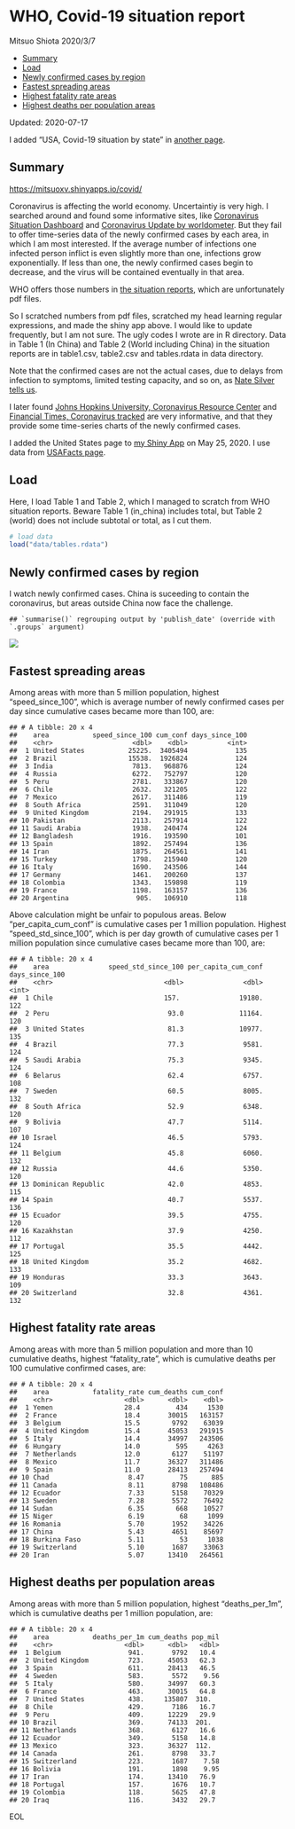 WHO, Covid-19 situation report
================
Mitsuo Shiota
2020/3/7

  - [Summary](#summary)
  - [Load](#load)
  - [Newly confirmed cases by region](#newly-confirmed-cases-by-region)
  - [Fastest spreading areas](#fastest-spreading-areas)
  - [Highest fatality rate areas](#highest-fatality-rate-areas)
  - [Highest deaths per population
    areas](#highest-deaths-per-population-areas)

Updated: 2020-07-17

I added “USA, Covid-19 situation by state” in [another page](USA.md).

## Summary

<https://mitsuoxv.shinyapps.io/covid/>

Coronavirus is affecting the world economy. Uncertaintiy is very high. I
searched around and found some informative sites, like [Coronavirus
Situation
Dashboard](https://who.maps.arcgis.com/apps/opsdashboard/index.html#/c88e37cfc43b4ed3baf977d77e4a0667)
and [Coronavirus Update by
worldometer](https://www.worldometers.info/coronavirus/). But they fail
to offer time-series data of the newly confirmed cases by each area, in
which I am most interested. If the average number of infections one
infected person inflict is even slightly more than one, infections grow
exponentially. If less than one, the newly confirmed cases begin to
decrease, and the virus will be contained eventually in that area.

WHO offers those numbers in [the situation
reports](https://www.who.int/emergencies/diseases/novel-coronavirus-2019/situation-reports/),
which are unfortunately pdf files.

So I scratched numbers from pdf files, scratched my head learning
regular expressions, and made the shiny app above. I would like to
update frequently, but I am not sure. The ugly codes I wrote are in R
directory. Data in Table 1 (In China) and Table 2 (World including
China) in the situation reports are in table1.csv, table2.csv and
tables.rdata in data directory.

Note that the confirmed cases are not the actual cases, due to delays
from infection to symptoms, limited testing capacity, and so on, as
[Nate Silver tells
us](https://fivethirtyeight.com/features/coronavirus-case-counts-are-meaningless/).

I later found [Johns Hopkins University, Coronavirus Resource
Center](https://coronavirus.jhu.edu/) and [Financial Times, Coronavirus
tracked](https://www.ft.com/content/a26fbf7e-48f8-11ea-aeb3-955839e06441)
are very informative, and that they provide some time-series charts of
the newly confirmed cases.

I added the United States page to [my Shiny
App](https://mitsuoxv.shinyapps.io/covid/) on May 25, 2020. I use data
from [USAFacts
page](https://usafacts.org/visualizations/coronavirus-covid-19-spread-map/).

## Load

Here, I load Table 1 and Table 2, which I managed to scratch from WHO
situation reports. Beware Table 1 (in\_china) includes total, but Table
2 (world) does not include subtotal or total, as I cut them.

``` r
# load data
load("data/tables.rdata")
```

## Newly confirmed cases by region

I watch newly confirmed cases. China is suceeding to contain the
coronavirus, but areas outside China now face the challenge.

    ## `summarise()` regrouping output by 'publish_date' (override with `.groups` argument)

![](README_files/figure-gfm/chart-1.png)<!-- -->

## Fastest spreading areas

Among areas with more than 5 million population, highest
“speed\_since\_100”, which is average number of newly confirmed cases
per day since cumulative cases became more than 100, are:

    ## # A tibble: 20 x 4
    ##    area           speed_since_100 cum_conf days_since_100
    ##    <chr>                    <dbl>    <dbl>          <int>
    ##  1 United States           25225.  3405494            135
    ##  2 Brazil                  15538.  1926824            124
    ##  3 India                    7813.   968876            124
    ##  4 Russia                   6272.   752797            120
    ##  5 Peru                     2781.   333867            120
    ##  6 Chile                    2632.   321205            122
    ##  7 Mexico                   2617.   311486            119
    ##  8 South Africa             2591.   311049            120
    ##  9 United Kingdom           2194.   291915            133
    ## 10 Pakistan                 2113.   257914            122
    ## 11 Saudi Arabia             1938.   240474            124
    ## 12 Bangladesh               1916.   193590            101
    ## 13 Spain                    1892.   257494            136
    ## 14 Iran                     1875.   264561            141
    ## 15 Turkey                   1798.   215940            120
    ## 16 Italy                    1690.   243506            144
    ## 17 Germany                  1461.   200260            137
    ## 18 Colombia                 1343.   159898            119
    ## 19 France                   1198.   163157            136
    ## 20 Argentina                 905.   106910            118

Above calculation might be unfair to populous areas. Below
“per\_capita\_cum\_conf” is cumulative cases per 1 million population.
Highest “speed\_std\_since\_100”, which is per day growth of cumulative
cases per 1 million population since cumulative cases became more than
100, are:

    ## # A tibble: 20 x 4
    ##    area               speed_std_since_100 per_capita_cum_conf days_since_100
    ##    <chr>                            <dbl>               <dbl>          <int>
    ##  1 Chile                            157.               19180.            122
    ##  2 Peru                              93.0              11164.            120
    ##  3 United States                     81.3              10977.            135
    ##  4 Brazil                            77.3               9581.            124
    ##  5 Saudi Arabia                      75.3               9345.            124
    ##  6 Belarus                           62.4               6757.            108
    ##  7 Sweden                            60.5               8005.            132
    ##  8 South Africa                      52.9               6348.            120
    ##  9 Bolivia                           47.7               5114.            107
    ## 10 Israel                            46.5               5793.            124
    ## 11 Belgium                           45.8               6060.            132
    ## 12 Russia                            44.6               5350.            120
    ## 13 Dominican Republic                42.0               4853.            115
    ## 14 Spain                             40.7               5537.            136
    ## 15 Ecuador                           39.5               4755.            120
    ## 16 Kazakhstan                        37.9               4250.            112
    ## 17 Portugal                          35.5               4442.            125
    ## 18 United Kingdom                    35.2               4682.            133
    ## 19 Honduras                          33.3               3643.            109
    ## 20 Switzerland                       32.8               4361.            132

## Highest fatality rate areas

Among areas with more than 5 million population and more than 10
cumulative deaths, highest “fatality\_rate”, which is cumulative deaths
per 100 cumulative confirmed cases, are:

    ## # A tibble: 20 x 4
    ##    area           fatality_rate cum_deaths cum_conf
    ##    <chr>                  <dbl>      <dbl>    <dbl>
    ##  1 Yemen                  28.4         434     1530
    ##  2 France                 18.4       30015   163157
    ##  3 Belgium                15.5        9792    63039
    ##  4 United Kingdom         15.4       45053   291915
    ##  5 Italy                  14.4       34997   243506
    ##  6 Hungary                14.0         595     4263
    ##  7 Netherlands            12.0        6127    51197
    ##  8 Mexico                 11.7       36327   311486
    ##  9 Spain                  11.0       28413   257494
    ## 10 Chad                    8.47         75      885
    ## 11 Canada                  8.11       8798   108486
    ## 12 Ecuador                 7.33       5158    70329
    ## 13 Sweden                  7.28       5572    76492
    ## 14 Sudan                   6.35        668    10527
    ## 15 Niger                   6.19         68     1099
    ## 16 Romania                 5.70       1952    34226
    ## 17 China                   5.43       4651    85697
    ## 18 Burkina Faso            5.11         53     1038
    ## 19 Switzerland             5.10       1687    33063
    ## 20 Iran                    5.07      13410   264561

## Highest deaths per population areas

Among areas with more than 5 million population, highest
“deaths\_per\_1m”, which is cumulative deaths per 1 million
population, are:

    ## # A tibble: 20 x 4
    ##    area           deaths_per_1m cum_deaths pop_mil
    ##    <chr>                  <dbl>      <dbl>   <dbl>
    ##  1 Belgium                 941.       9792   10.4 
    ##  2 United Kingdom          723.      45053   62.3 
    ##  3 Spain                   611.      28413   46.5 
    ##  4 Sweden                  583.       5572    9.56
    ##  5 Italy                   580.      34997   60.3 
    ##  6 France                  463.      30015   64.8 
    ##  7 United States           438.     135807  310.  
    ##  8 Chile                   429.       7186   16.7 
    ##  9 Peru                    409.      12229   29.9 
    ## 10 Brazil                  369.      74133  201.  
    ## 11 Netherlands             368.       6127   16.6 
    ## 12 Ecuador                 349.       5158   14.8 
    ## 13 Mexico                  323.      36327  112.  
    ## 14 Canada                  261.       8798   33.7 
    ## 15 Switzerland             223.       1687    7.58
    ## 16 Bolivia                 191.       1898    9.95
    ## 17 Iran                    174.      13410   76.9 
    ## 18 Portugal                157.       1676   10.7 
    ## 19 Colombia                118.       5625   47.8 
    ## 20 Iraq                    116.       3432   29.7

EOL
